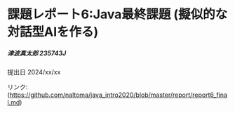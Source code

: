 # 課題レポート6:Java最終課題  (擬似的な対話型AIを作る)
##### 津波真太郎 235743J  
提出日 2024/xx/xx

リンク:(https://github.com/naltoma/java_intro2020/blob/master/report/report6_final.md)


